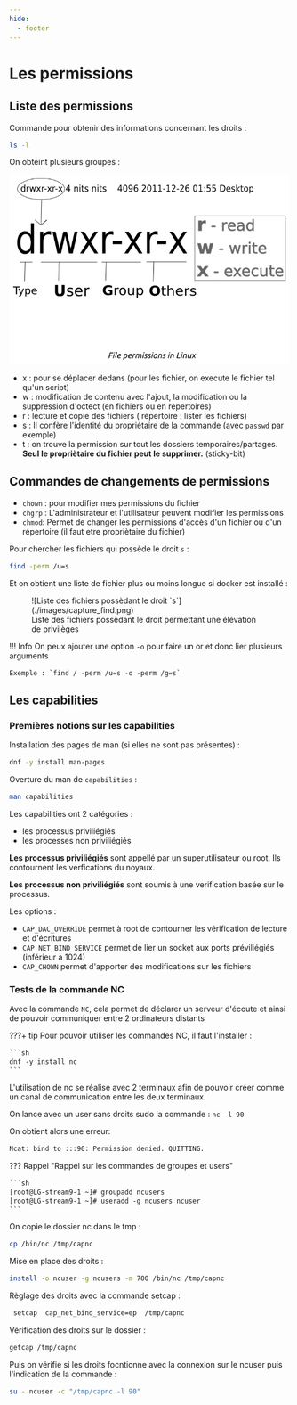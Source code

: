 ```yaml
---
hide:
  - footer
---
```



# Les permissions

## Liste des permissions

Commande pour obtenir des informations concernant les droits :

```sh
ls -l
```

On obteint plusieurs groupes :

![Permissions sous linux](./images/OzXZ6.png)

- x : pour se déplacer dedans (pour les fichier, on execute le fichier tel qu'un script)
- w : modification de contenu avec l'ajout, la modification ou la suppression d'octect (en fichiers ou en repertoires)
- r : lecture et copie des fichiers ( répertoire : lister les fichiers)
- s : Il confère l'identité du propriétaire de la commande (avec `passwd` par exemple)
- t : on trouve la permission sur tout les dossiers temporaires/partages. **Seul le propriètaire du fichier peut le supprimer.** (sticky-bit)


## Commandes de changements de permissions

- `chown` : pour modifier mes permissions du fichier
- `chgrp` : L'administrateur et l'utilisateur peuvent modifier les permissions
- `chmod`: Permet de changer les permissions d'accès d'un fichier ou d'un répertoire (il faut etre propriètaire du fichier)

Pour chercher les fichiers qui possède le droit `s` :

```sh
find -perm /u=s
```

Et on obtient une liste de fichier plus ou moins longue si docker est installé : 

<figure markdown>
  ![Liste des fichiers possèdant le droit `s`](./images/capture_find.png)
  <figcaption>Liste des fichiers possèdant le droit permettant une élévation de privilèges</figcaption>
</figure>

!!! Info
    On peux ajouter une option `-o` pour faire un or et donc lier plusieurs arguments

    Exemple : `find / -perm /u=s -o -perm /g=s`

## Les capabilities 

### Premières notions sur les capabilities

Installation des pages de man (si elles ne sont pas présentes) :

```sh
dnf -y install man-pages
```

Overture du man de `capabilities` :

```sh
man capabilities
```

Les capabilities ont 2 catégories :

- les processus priviliégiés 
- les processes non priviliégiés

**Les processus priviliégiés** sont appellé par un superutilisateur ou root. Ils contournent les verfications du noyaux.

**Les processus non priviliégiés** sont soumis à une verification basée sur le processus.

Les options :

-  `CAP_DAC_OVERRIDE` permet à root de contourner les vérification de lecture et d'écritures
-  `CAP_NET_BIND_SERVICE` permet de lier un socket aux ports préviliégiés (inférieur à 1024)
-  `CAP_CHOWN` permet d'apporter des modifications sur les fichiers

### Tests de la commande NC

Avec la commande `NC`, cela permet de déclarer un serveur d'écoute et ainsi de pouvoir communiquer entre 2 ordinateurs distants

???+ tip
    Pour pouvoir utiliser les commandes NC, il faut l'installer :

    ```sh
    dnf -y install nc
    ```

L'utilisation de nc se réalise avec 2 terminaux afin de pouvoir créer comme un canal de communication entre les deux terminaux.

On lance avec un user sans droits sudo la commande : `nc -l 90`

On obtient alors une erreur:

```sh
Ncat: bind to :::90: Permission denied. QUITTING.
```

??? Rappel "Rappel sur les commandes de groupes et users"

    ```sh
    [root@LG-stream9-1 ~]# groupadd ncusers
    [root@LG-stream9-1 ~]# useradd -g ncusers ncuser
    ```

On copie le dossier nc dans le tmp :

```sh
cp /bin/nc /tmp/capnc
```

Mise en place des droits :

```sh
install -o ncuser -g ncusers -m 700 /bin/nc /tmp/capnc
```

Règlage des droits avec la commande setcap :

```sh
 setcap  cap_net_bind_service=ep  /tmp/capnc
```

Vérification des droits sur le dossier : 

```sh
getcap /tmp/capnc
```

Puis on vérifie si les droits focntionne avec la connexion sur le ncuser puis l'indication de la commande : 

```sh
su - ncuser -c "/tmp/capnc -l 90"
```